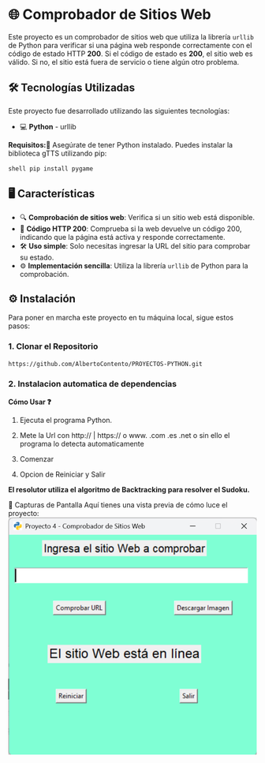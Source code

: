 # 🌐 Comprobador de Sitios Web

Este proyecto es un comprobador de sitios web que utiliza la librería `urllib` de Python para verificar si una página web responde correctamente con el código de estado HTTP **200**. Si el código de estado es **200**, el sitio web es válido. Si no, el sitio está fuera de servicio o tiene algún otro problema.

## 🛠️ Tecnologías Utilizadas
Este proyecto fue desarrollado utilizando las siguientes tecnologías:

- 💻 **Python** - urllib

**Requisitos:📑**
Asegúrate de tener Python instalado. Puedes instalar la biblioteca gTTS utilizando pip:
```shell
shell pip install pygame
```

## 🖥️ Características

- 🔍 **Comprobación de sitios web**: Verifica si un sitio web está disponible.
- 📜 **Código HTTP 200**: Comprueba si la web devuelve un código 200, indicando que la página está activa y responde correctamente.
- 🛠️ **Uso simple**: Solo necesitas ingresar la URL del sitio para comprobar su estado.
- ⚙️ **Implementación sencilla**: Utiliza la librería `urllib` de Python para la comprobación.

## ⚙️ Instalación
Para poner en marcha este proyecto en tu máquina local, sigue estos pasos:

### 1. Clonar el Repositorio

```bash
https://github.com/AlbertoContento/PROYECTOS-PYTHON.git
```

### 2. Instalacion automatica de dependencias

**Cómo Usar ❓**

1.  Ejecuta el programa Python.

2.  Mete la Url con http:// | https:// o www. .com .es .net o sin ello el programa lo detecta automaticamente

3.  Comenzar

4.  Opcion de Reiniciar y Salir

**El resolutor utiliza el algoritmo de Backtracking para resolver el Sudoku.**

🎨 Capturas de Pantalla
Aquí tienes una vista previa de cómo luce el proyecto:
![Pantalla Principal](https://github.com/AlbertoContento/PROYECTOS-PYTHON/blob/main/PROYECTO06%20-%20Comprobador%20de%20Conectividad%20de%20Sitios%20Web/assets/Captura_de_pantalla.png)
